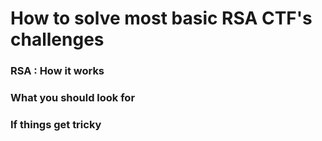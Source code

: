 # How to solve most basic RSA CTF's challenges

### RSA : How it works

### What you should look for

### If things get tricky

 
